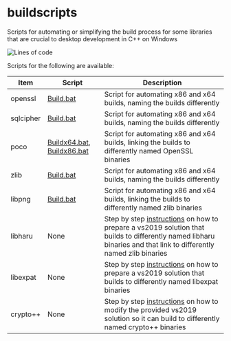 # buildscripts
Scripts for automating or simplifying the build process for some libraries that are crucial to desktop development in C++ on Windows

<p>
  <img alt="Lines of code" src="https://img.shields.io/tokei/lines/github/alecmus/buildscripts">
</p>

Scripts for the following are available:

Item           | Script      | Description
-------------- | ----------- | -----------------------------------------------------------------------
openssl        | [Build.bat](https://github.com/alecmus/buildscripts/blob/master/openssl/scripts/Build.bat)   | Script for automating x86 and x64 builds, naming the builds differently
sqlcipher      | [Build.bat](https://github.com/alecmus/buildscripts/blob/master/sqlcipher/scripts/Build.bat)   | Script for automating x86 and x64 builds, naming the builds differently
poco           | [Buildx64.bat](https://github.com/alecmus/buildscripts/blob/master/poco/scripts/Buildx64.bat), [Buildx86.bat](https://github.com/alecmus/buildscripts/blob/master/poco/scripts/Buildx86.bat)   | Script for automating x86 and x64 builds, linking the builds to differently named OpenSSL binaries
zlib           | [Build.bat](https://github.com/alecmus/buildscripts/blob/master/zlib/scripts/Build.bat)  | Script for automating x86 and x64 builds, naming the builds differently
libpng         | [Build.bat](https://github.com/alecmus/buildscripts/blob/master/libpng/scripts/Build.bat)  | Script for automating x86 and x64 builds, linking the builds to differently named zlib binaries
libharu         | None  | Step by step [instructions](https://github.com/alecmus/buildscripts/blob/master/libharu/README.md) on how to prepare a vs2019 solution that builds to differently named libharu binaries and that link to differently named zlib binaries
libexpat         | None  | Step by step [instructions](https://github.com/alecmus/buildscripts/blob/master/libexpat/README.md) on how to prepare a vs2019 solution that builds to differently named libexpat binaries
crypto++         | None  | Step by step [instructions](https://github.com/alecmus/buildscripts/blob/master/cryptopp/README.md) on how to modify the provided vs2019 solution so it can build to differently named crypto++ binaries
